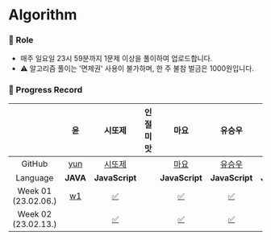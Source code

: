 # Algorithm

### 📍 Role

- 매주 일요일 23시 59분까지 1문제 이상을 풀이하여 업로드합니다.
- ⚠️ 알고리즘 풀이는 '면제권' 사용이 불가하며, 한 주 불참 벌금은 1000원입니다.

### 📍 Progress Record

|                         |                                         윤                                          |                                                               시또제                                                               | 인절미맛 |                                                                         마요                                                                         |                                                      유승우                                                      |                취할준비생                |                                                         유은경                                                         |                                                                            Jureamer                                                                             |
| :---------------------: | :---------------------------------------------------------------------------------: | :--------------------------------------------------------------------------------------------------------------------------------: | :------: | :--------------------------------------------------------------------------------------------------------------------------------------------------: | :--------------------------------------------------------------------------------------------------------------: | :--------------------------------------: | :--------------------------------------------------------------------------------------------------------------------: | :-------------------------------------------------------------------------------------------------------------------------------------------------------------: |
|         GitHub          |                         [yun](https://github.com/yunji1201)                         |                                               [시또제](https://github.com/leesiyun)                                                |          |                                                          [마요](https://github.com/mayo516)                                                          |                                      [유승우](https://github.com/berenickt)                                      | [취할준비생](https://github.com/cyd5538) |                                        [유은경](https://github.com/HelloHazel)                                         |                                                             [Jureamer](https://github.com/jureamer)                                                             |
|        Language         |                                      **JAVA**                                       |                                                           **JavaScript**                                                           |          |                                                                    **JavaScript**                                                                    |                                                  **JavaScript**                                                  |              **JavaScript**              |                                                     **JavaScript**                                                     |                                                                           **Python**                                                                            |
| Week 01</br>(23.02.06.) | [w1](https://github.com/get-into-the-coding-field/Algorithm/tree/main/%EC%9C%A4/w1) | [✅](https://github.com/get-into-the-coding-field/Algorithm/blob/main/%EC%8B%9C%EB%98%90%EC%A0%9C/hackerRank/electronics-shop.mdx) |          | [✅](https://github.com/get-into-the-coding-field/Algorithm/blob/main/%EB%A7%88%EC%9A%94/%EC%8A%A4%ED%83%9D%ED%81%90/%ED%94%84%EB%A6%B0%ED%84%B0.js) |       [✅](https://github.com/get-into-the-coding-field/Algorithm/blob/main/유승우/week1_공주구하기-큐.js)       |                                          |                                                                                                                        |
| Week 02</br>(23.02.13.) |                                                                                     |           [✅](https://github.com/get-into-the-coding-field/Algorithm/tree/main/시또제/hackerRank/cats-and-a-mouse.mdx)            |          |                                                                          [✅](https://github.com/get-into-the-coding-field/Algorithm/tree/main/%EB%A7%88%EC%9A%94/%ED%95%B4%EC%8B%9C)                                                                            | [✅](https://github.com/get-into-the-coding-field/Algorithm/blob/main/유승우/week2_LRU-kakao-2-unshift-splie.js) |                            [✅](https://github.com/get-into-the-coding-field/Algorithm/tree/main/%EC%B7%A8%ED%95%A0%EC%A4%80%EB%B9%84%EC%83%9D/11659)              | [✅](https://github.com/get-into-the-coding-field/Algorithm/blob/main/%EC%9C%A0%EC%9D%80%EA%B2%BD/1.%20level-1/min.js) | [✅](https://github.com/get-into-the-coding-field/Algorithm/blob/main/%EC%A3%BC%EB%A6%AC%EB%A8%B8/%EC%89%AC%EC%9A%B4%20%EC%B5%9C%EB%8B%A8%EA%B1%B0%EB%A6%AC.py) |
